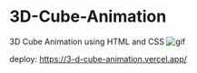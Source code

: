 # 3D-Cube-Animation
3D Cube Animation using HTML and CSS
<img src="fondo.gif" alt="gif">

deploy: https://3-d-cube-animation.vercel.app/
